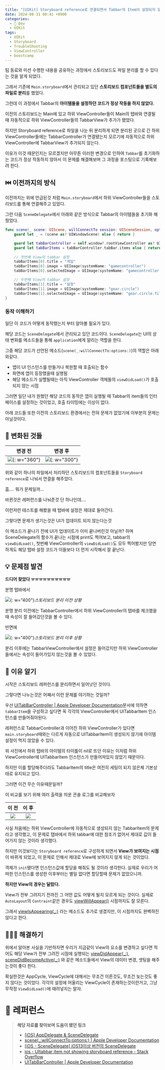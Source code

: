 ```yaml
---
title: "[UIKit] Storyboard reference로 연결되면서 Tabbar의 Item이 설정되지 않는 문제 해결하기"
date: 2024-08-31 00:41 +0900
categories:
  - 🍎 Dev
  - UIKit
tags:
  - UIKit
  - Storyboard
  - TroubleShooting
  - ViewController
  - boostcamp
---
```

팀 동료와 미션 수행한 내용을 공유하는 과정에서 스토리보드도 파일 분리를 할 수 있다는 것을 알게 되었다.

그래서 기존에 `Main.storyboard`에서 관리되고 있던 **스토리보드 컴포넌트들을 별도의 파일로 분리**를 했었다.

그런데 이 과정에서 Tabbar의 **아이템들을 설정하던 코드가 정상 작동을 하지 않았다.**

이전의 스토리보드는 Main에 있고 하위 ViewController들이 Main의 탭바와 연결될 때 자동적으로 하위 ViewController들의 TabbarView가 추가가 됐었다. 

하지만 Storyboard reference로 파일을 나눈 뒤 분리하게 되면 분리된 곳으로 간 하위 ViewController들에는 TabbarController가 연결됐는지 모르기에 자동적으로 하위 ViewController에 TabbarView가 추가되지 않는다.

이유가 이것 때문인지는 모르겠지만 아무튼 이러한 변경으로 인하여 `Tabbar`를 초기화하는 코드가 정상 작동하지 않아서 이 문제를 해결해보며 그 과정을 포스팅으로 기록해보려 한다.

## ⏮️ 이전까지의 방식
이전까지는 위에 언급된것 처럼 `Main.storyboard`에서 하위 ViewController들을 스토리보드를 통해 연결해주고 있었다.

그런 다음 `SceneDelegate`에서 아래와 같은 방식으로 Tabbar의 아이템들을 초기화 해줬었다.
```swift
func scene(_ scene: UIScene, willConnectTo session: UISceneSession, options connectionOptions: UIScene.ConnectionOptions) {
	guard let _ = (scene as? UIWindowScene) else { return }

	guard let tabBarController = self.window?.rootViewController as? UITabBarController else { return }
	guard let tabBarItems = tabBarController.tabBar.items else { return }
	
	// 첫번째 View의 tabbar 설정
	tabBarItems[0].title = "게임"
	tabBarItems[0].image = UIImage(systemName: "gamecontroller")
	tabBarItems[0].selectedImage = UIImage(systemName: "gamecontroller.fill")

	// 두번째 View의 tabbar 설정
	tabBarItems[1].title = "설정"
	tabBarItems[1].image = UIImage(systemName: "gear.circle")
	tabBarItems[1].selectedImage = UIImage(systemName: "gear.circle.fill")
}
```

### 동작 이해하기
일단 이 코드가 어떻게 동작했는지 부터 알아볼 필요가 있다.

해당 코드는 `SceneDelegate`에서 관리되고 있던 코드이다. `SceneDelegate`는 UI의 상태 변화를 메소드들을 통해 `application`에게 알리는 역할을 한다. 

그중 해당 코드가 선언된 메소드(`scene(_:willConnectTo:options:)`)의 역할은 아래와같다.
- 앱이 UI 인스턴스를 만들거나 복원할 때 호출되는 함수
- 화면에 앱이 등장했을때 실행됨
- 해당 메소드가 실핼될때는 아직 ViewController 객체들의 `viewDidLoad()`가 호출되지 않는 시점

그러면 일단 내가 원했던 해당 코드의 동작은 앱이 실행될 때 Tabbar의 item들의 인터페이스를 설정하는 것이었고, 호출 타이밍에는 이상이 없다.

아래 코드들 또한 이전의 스토리보드 환경에서는 전혀 문제가 없었기에 이부분의 문제는 아닐것이다.
## 🔄 변화된 것들



|                          변경 전                           |                          변경 후                           |
| :-----------------------------------------------------: | :-----------------------------------------------------: |
| ![](assets/img/post/2024/08_31_이전_스토리보드.jpg){: w="360"} | ![](assets/img/post/2024/08_31_이후_스토리보드.jpg){: w="300"} |



위와 같이 하나의 파일에서 처리하던 스토리보드의 컴포넌트들을 `Storyboard reference`로 나눠서 연결을 해주었다.

흠.... 뭐가 문제일까...

바뀐것은 레퍼런스를 나눠준것 단 하나인데....

이런저런 테스트를 해봤을 때 탭바에 설정은 제대로 들어간다. 

그렇다면 문제가 생기는것은 UI가 업데이트 되지 않는다는것

이 메소드가 끝나기 전에 UI가 업데이트가 이미 끝나버린것 아닐까? 하며 SceneDelegate의 함수가 끝나는 시점에 print도 찍어보고, tabbar의 `viewDidLoad()`, 첫번째 ViewController의 `viewDidLoad()`도 모두 찍어봤지만 당연하게도 해당 탭바 설정 코드가 이들보다 더 먼저 시작해서 잘 끝난다.

## 💡 문제점 발견
**드디어 찾았다 ㅠㅠㅠㅠㅠㅠㅠㅠㅠㅠ**

분명 탭바에서

![](assets/img/post/2024/08_31_스토리보드_분리_이전_탭바_설정.png){: w="400"}_스토리보드 분리 이전 상황_

분명 분리 이전에는 TabbarController에서 하위 ViewController의 탭바를 체크했을 때 속성이 잘 들어갔던것을 볼 수 있다. 

반면에




![](assets/img/post/2024/08_31_스토리보드_분리_이후_탭바_설정.png){: w="400"}_스토리보드 분리 이후 상황_


분리 이후에는 TabbarViewController에서 설정은 들어갔지만 하위 ViewController들에서는 속성이 들어가있지 않는것을 볼 수 있었다.

## 🤔 이유 알기
시작은 스토리보드 레퍼런스를 분리하면서 일어낫던 것이다.

그렇다면 나누는것은 어째서 이런 문제를 야기하는 것일까?

우선 [UITabBarController \| Apple Developer Documentation](https://developer.apple.com/documentation/uikit/uitabbarcontroller)문서에 의하면 `tabbarItem`을 구성하고 싶다면 꼭 각각의 ViewController에서 UITabbarItem 인스턴스를 만들어줘야된다. 

레퍼런스로 TabbarController과 이어진 하위 ViewController가 있다면 `main.storyboard`때와는 다르게 자동으로 UITabbarItem이 생성되지 않기에 아이템 설정이 먹지 않았을 수 있다. 

위 사진에서 하위 탭바의 아이템의 타이틀이 nil로 뜨던 이유는 이처럼 하위 ViewController에 UITabbarItem 인스턴스가 만들어져있지 않았기 때문이다.

하지만 이를 할당해주더라도 TabbarItem의 title은 여전히 세팅이 되지 않은체 기본상태로 유지되고 있다.

그러면 이건 무슨 이유때문일까?

이 비교를 보기 위해 여러 출력을 띄운 콘솔 로그를 비교해보자


|                     이 전                     |                     이 후                     |
| :-----------------------------------------: | :-----------------------------------------: |
| ![](assets/img/post/2024/08_31_이전_콘솔로그.png) | ![](assets/img/post/2024/08_31_이후_콘솔로그.png) |


사실 처음에는 하위 ViewController에 자동적으로 생성되지 않는 TabbarItem의 문제라고 생각했고, 이 문제로 탭바에서 하위 tabbar에 대한 참조가 없어서 제대로 값이 들어가지 않는 것이라 생각했다.

하지만 이것보다는 `Storyboard reference`로 구성하게 되면서 **View가 보여지는 시점**이 바뀌게 되었고, 이 문제로 인해서 제대로 View에 보여지지 않게 되는 것이었다.

객체가 `init`됐다면 인스턴스값에 할당을 해줘도 될 것이라 생각한다. 실제로 우리가 어떠한 인스턴스를 생성한 이후부터는 별일 없다면 할당할때 문제가 없었으니까.

**하지만 View의 경우는 달랐다.**

View가 전부 그려지기 전까진 그 어떤 값도 어떻게 될지 모르게 되는 것이다. 실제로 `AutoLayout`의 `Contraint`같은 경우도 [viewWillAppear()](https://developer.apple.com/documentation/appkit/nsviewcontroller/1434415-viewwillappear/) 시점까지도 잘 모른다.

그래서 [viewIsAppearing(_:)](https://developer.apple.com/documentation/uikit/uiviewcontroller/4195485-viewisappearing/) 라는 메소드도 추가로 생겼지만, 이 시점까지도 완벽하진 않다고 한다.

## 🧑🏻‍🔧 해결하기

위에서 알아본 사실을 기반하자면 우리가 지금같이 View의 요소를 변경하고 싶다면 적어도 해당 View가 전부 그려진 시점에 실행되는 [viewDidAppear(\_:)](https://developer.apple.com/documentation/uikit/uiviewcontroller/1621423-viewdidappear/), [sceneDidBecomeActive(_:)](https://developer.apple.com/documentation/uikit/uiscenedelegate/3197915-scenedidbecomeactive/) 와 같은 메소드들에서 View의 데이터 변경, 셋팅을 해주는것이 좋다 한다. 

확실한것은 AppCycle, ViewCycle에 대해서는 무조건 이른것도, 무조건 늦는것도 좋지 않다는 것이었다. 각각의 설정에 어울리는 ViewCycle이 존재하는것이란거고, 그냥 무작정 `ViewDidLoad()`에 때려넣지는 말자.



# 🔗 레퍼런스
> **해당 자료를 찾아보며 도움이 됐던 링크**
>- [[iOS] AppDelegate & SceneDelegate](https://sueaty.tistory.com/135)
>- [scene(_:willConnectTo:options:) \| Apple Developer Documentation](https://developer.apple.com/documentation/uikit/uiscenedelegate/3197914-scene)
>- [[iOS - SceneDelegate] iOS13이상 버전의 SceneDelegate](https://ios-development.tistory.com/53)
>- [ios - UItabbar item not showing storyboard reference - Stack Overflow](https://stackoverflow.com/questions/33754320/uitabbar-item-not-showing-storyboard-reference)
>- [UITabBarController \| Apple Developer Documentation](https://developer.apple.com/documentation/uikit/uitabbarcontroller)